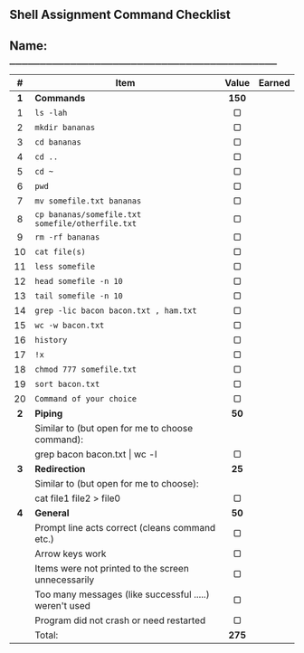 ## Shell Assignment Command Checklist

## Name: `____________________________________________`

|   #   | Item                                                   |  Value  | Earned |
| :---: | ------------------------------------------------------ | :-----: | :----: |
| **1** | **Commands**                                           | **150** |        |
|   1   | `ls -lah`                                              |    ▢    |        |
|   2   | `mkdir bananas `                                       |    ▢    |        |
|   3   | `cd bananas    `                                       |    ▢    |        |
|   4   | `cd ..`                                                |    ▢    |        |
|   5   | `cd ~`                                                 |    ▢    |        |
|   6   | `pwd`                                                  |    ▢    |        |
|   7   | `mv somefile.txt bananas `                             |    ▢    |        |
|   8   | `cp bananas/somefile.txt somefile/otherfile.txt`       |    ▢    |        |
|   9   | `rm -rf bananas `                                      |    ▢    |        |
|  10   | `cat file(s)`                                          |    ▢    |        |
|  11   | `less somefile`                                        |    ▢    |        |
|  12   | `head somefile -n 10`                                  |    ▢    |        |
|  13   | `tail somefile -n 10 `                                 |    ▢    |        |
|  14   | `grep -lic bacon bacon.txt , ham.txt `                 |    ▢    |        |
|  15   | `wc -w bacon.txt`                                      |    ▢    |        |
|  16   | `history`                                              |    ▢    |        |
|  17   | `!x`                                                   |    ▢    |        |
|  18   | `chmod 777 somefile.txt `                              |    ▢    |        |
|  19   | `sort bacon.txt `                                      |    ▢    |        |
|  20   | `Command of your choice`                               |    ▢    |        |
| **2** | **Piping**                                             | **50**  |        |
|       | Similar to (but open for me to choose command):        |         |        |
|       | grep bacon bacon.txt \| wc -l                          |    ▢    |        |
| **3** | **Redirection**                                        | **25**  |        |
|       | Similar to (but open for me to choose):                |         |        |
|       | cat file1 file2 > file0                                |    ▢    |        |
| **4** | **General**                                            | **50**  |        |
|       | Prompt line acts correct (cleans command etc.)         |    ▢    |        |
|       | Arrow keys work                                        |    ▢    |        |
|       | Items were not printed to the screen unnecessarily     |    ▢    |        |
|       | Too many messages (like successful .....) weren't used |    ▢    |        |
|       | Program did not crash or need restarted                |    ▢    |        |
|       | Total:                                                 | **275** |        |
